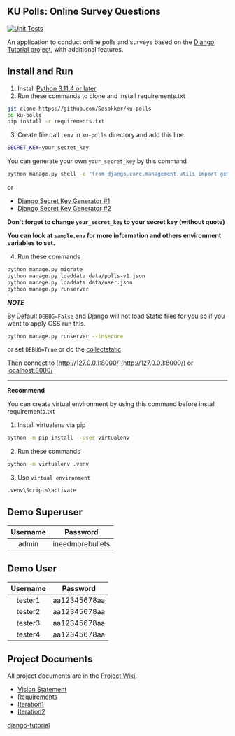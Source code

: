 ## KU Polls: Online Survey Questions 
[![Unit Tests](https://github.com/Sosokker/ku-polls/actions/workflows/django.yml/badge.svg)](https://github.com/Sosokker/ku-polls/actions/workflows/django.yml)

An application to conduct online polls and surveys based
on the [Django Tutorial project](https://docs.djangoproject.com/en/4.2/intro/tutorial01/), with additional features.

## Install and Run

1. Install [Python 3.11.4 or later](https://www.python.org/downloads/)
2. Run these commands to clone and install requirements.txt
```bash
git clone https://github.com/Sosokker/ku-polls
cd ku-polls
pip install -r requirements.txt
```
3. Create file call `.env` in `ku-polls` directory and add this line
```bash
SECRET_KEY=your_secret_key
```

You can generate your own `your_secret_key` by this command
```bash
python manage.py shell -c "from django.core.management.utils import get_random_secret_key; print(get_random_secret_key())"
```
or 
- [Django Secret Key Generator #1](https://djecrety.ir/)
- [Django Secret Key Generator #2](https://miniwebtool.com/django-secret-key-generator/)

**Don't forget to change `your_secret_key` to your secret key (without quote)**

**You can look at `sample.env` for more information and others environment variables to set.**

4. Run these commands
```bash
python manage.py migrate
python manage.py loaddata data/polls-v1.json
python manage.py loaddata data/user.json
python manage.py runserver
```

***NOTE***

By Default `DEBUG=False` and Django will not load Static files for you so if you want to apply CSS run this.
```bash
python manage.py runserver --insecure
```
or set `DEBUG=True`
or do the [collectstatic](https://docs.djangoproject.com/en/4.2/ref/contrib/staticfiles/)

Then connect to [http://127.0.0.1:8000/](http://127.0.0.1:8000/) or [localhost:8000/](localhost:8000/)

----

**Recommend**

You can create virtual environment by using this command before install requirements.txt

1. Install virtualenv via pip

```bash
python -m pip install --user virtualenv
```
2. Run these commands
```bash
python -m virtualenv .venv
```
3. Use `virtual environment`
```bash
.venv\Scripts\activate
```

## Demo Superuser

|Username|Password|
|:--:|:--:|
|admin|ineedmorebullets|

## Demo User

|Username|Password|
|:--:|:--:|
|tester1|aa12345678aa|
|tester2|aa12345678aa|
|tester3|aa12345678aa|
|tester4|aa12345678aa|

## Project Documents

All project documents are in the [Project Wiki](https://github.com/Sosokker/ku-polls/wiki).

- [Vision Statement](https://github.com/Sosokker/ku-polls/wiki/Vision-Statement)
- [Requirements](https://github.com/Sosokker/ku-polls/wiki/Requirements)
- [Iteration1](https://github.com/Sosokker/ku-polls/wiki/Iteration-1-Plan)
- [Iteration2](https://github.com/Sosokker/ku-polls/wiki/Iteration-2-Plan)

[django-tutorial](https://docs.djangoproject.com/en/4.2/intro/tutorial01/)
